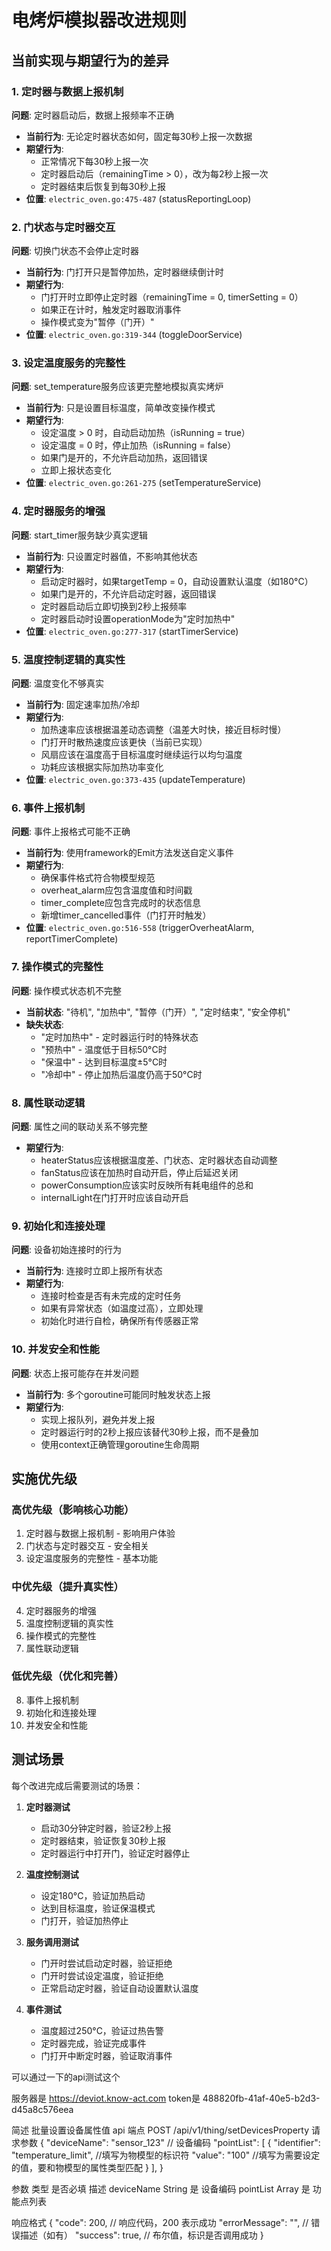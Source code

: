 # 电烤炉模拟器改进规则

## 当前实现与期望行为的差异

### 1. 定时器与数据上报机制
**问题**: 定时器启动后，数据上报频率不正确
- **当前行为**: 无论定时器状态如何，固定每30秒上报一次数据
- **期望行为**: 
  - 正常情况下每30秒上报一次
  - 定时器启动后（remainingTime > 0），改为每2秒上报一次
  - 定时器结束后恢复到每30秒上报
- **位置**: `electric_oven.go:475-487` (statusReportingLoop)

### 2. 门状态与定时器交互
**问题**: 切换门状态不会停止定时器
- **当前行为**: 门打开只是暂停加热，定时器继续倒计时
- **期望行为**: 
  - 门打开时立即停止定时器（remainingTime = 0, timerSetting = 0）
  - 如果正在计时，触发定时器取消事件
  - 操作模式变为"暂停（门开）"
- **位置**: `electric_oven.go:319-344` (toggleDoorService)

### 3. 设定温度服务的完整性
**问题**: set_temperature服务应该更完整地模拟真实烤炉
- **当前行为**: 只是设置目标温度，简单改变操作模式
- **期望行为**:
  - 设定温度 > 0 时，自动启动加热（isRunning = true）
  - 设定温度 = 0 时，停止加热（isRunning = false）
  - 如果门是开的，不允许启动加热，返回错误
  - 立即上报状态变化
- **位置**: `electric_oven.go:261-275` (setTemperatureService)

### 4. 定时器服务的增强
**问题**: start_timer服务缺少真实逻辑
- **当前行为**: 只设置定时器值，不影响其他状态
- **期望行为**:
  - 启动定时器时，如果targetTemp = 0，自动设置默认温度（如180°C）
  - 如果门是开的，不允许启动定时器，返回错误
  - 定时器启动后立即切换到2秒上报频率
  - 定时器启动时设置operationMode为"定时加热中"
- **位置**: `electric_oven.go:277-317` (startTimerService)

### 5. 温度控制逻辑的真实性
**问题**: 温度变化不够真实
- **当前行为**: 固定速率加热/冷却
- **期望行为**:
  - 加热速率应该根据温差动态调整（温差大时快，接近目标时慢）
  - 门打开时散热速度应该更快（当前已实现）
  - 风扇应该在温度高于目标温度时继续运行以均匀温度
  - 功耗应该根据实际加热功率变化
- **位置**: `electric_oven.go:373-435` (updateTemperature)

### 6. 事件上报机制
**问题**: 事件上报格式可能不正确
- **当前行为**: 使用framework的Emit方法发送自定义事件
- **期望行为**:
  - 确保事件格式符合物模型规范
  - overheat_alarm应包含温度值和时间戳
  - timer_complete应包含完成时的状态信息
  - 新增timer_cancelled事件（门打开时触发）
- **位置**: `electric_oven.go:516-558` (triggerOverheatAlarm, reportTimerComplete)

### 7. 操作模式的完整性
**问题**: 操作模式状态机不完整
- **当前状态**: "待机", "加热中", "暂停（门开）", "定时结束", "安全停机"
- **缺失状态**:
  - "定时加热中" - 定时器运行时的特殊状态
  - "预热中" - 温度低于目标50°C时
  - "保温中" - 达到目标温度±5°C时
  - "冷却中" - 停止加热后温度仍高于50°C时

### 8. 属性联动逻辑
**问题**: 属性之间的联动关系不够完整
- **期望行为**:
  - heaterStatus应该根据温度差、门状态、定时器状态自动调整
  - fanStatus应该在加热时自动开启，停止后延迟关闭
  - powerConsumption应该实时反映所有耗电组件的总和
  - internalLight在门打开时应该自动开启

### 9. 初始化和连接处理
**问题**: 设备初始连接时的行为
- **当前行为**: 连接时立即上报所有状态
- **期望行为**:
  - 连接时检查是否有未完成的定时任务
  - 如果有异常状态（如温度过高），立即处理
  - 初始化时进行自检，确保所有传感器正常

### 10. 并发安全和性能
**问题**: 状态上报可能存在并发问题
- **当前行为**: 多个goroutine可能同时触发状态上报
- **期望行为**:
  - 实现上报队列，避免并发上报
  - 定时器运行时的2秒上报应该替代30秒上报，而不是叠加
  - 使用context正确管理goroutine生命周期

## 实施优先级

### 高优先级（影响核心功能）
1. 定时器与数据上报机制 - 影响用户体验
2. 门状态与定时器交互 - 安全相关
3. 设定温度服务的完整性 - 基本功能

### 中优先级（提升真实性）
4. 定时器服务的增强
5. 温度控制逻辑的真实性
6. 操作模式的完整性
7. 属性联动逻辑

### 低优先级（优化和完善）
8. 事件上报机制
9. 初始化和连接处理
10. 并发安全和性能

## 测试场景

每个改进完成后需要测试的场景：

1. **定时器测试**
   - 启动30分钟定时器，验证2秒上报
   - 定时器结束，验证恢复30秒上报
   - 定时器运行中打开门，验证定时器停止

2. **温度控制测试**
   - 设定180°C，验证加热启动
   - 达到目标温度，验证保温模式
   - 门打开，验证加热停止

3. **服务调用测试**
   - 门开时尝试启动定时器，验证拒绝
   - 门开时尝试设定温度，验证拒绝
   - 正常启动定时器，验证自动设置默认温度

4. **事件测试**
   - 温度超过250°C，验证过热告警
   - 定时器完成，验证完成事件
   - 门打开中断定时器，验证取消事件


可以通过一下的api测试这个

服务器是 https://deviot.know-act.com
token是 488820fb-41af-40e5-b2d3-d45a8c576eea

简述
批量设置设备属性值
api 端点 POST /api/v1/thing/setDevicesProperty
请求参数
{
  "deviceName": "sensor_123"       // 设备编码
  "pointList": [
      {
        "identifier": "temperature_limit",  //填写为物模型的标识符
        "value": "100"  //填写为需要设定的值，要和物模型的属性类型匹配
      }
    ],
}

参数	类型	是否必填	描述
deviceName	String	是	设备编码
pointList	Array<Object>	是	功能点列表

响应格式
{
  "code": 200,          // 响应代码，200 表示成功
  "errorMessage": "",   // 错误描述（如有）
  "success": true,      // 布尔值，标识是否调用成功
}